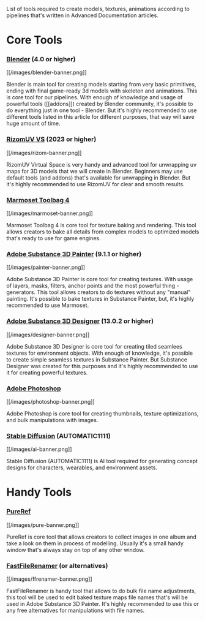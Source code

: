 List of tools required to create models, textures, animations according to pipelines that's written in Advanced Documentation articles. 
# Core Tools
### [Blender](https://www.blender.org/) (4.0 or higher)
[[/images/blender-banner.png]]

Blender is main tool for creating models starting from very basic primitives, ending with final game-ready 3d models with skeleton and animations. This is core tool for our pipelines. With enough of knowledge and usage of powerful tools ([[addons]]) created by Blender community, it's possible to do everything just in one tool - Blender. But it's highly recommended to use different tools listed in this article for different purposes, that way will save huge amount of time. 
### [RizomUV VS](https://www.rizom-lab.com/rizomuv-vs/) (2023 or higher)
[[/images/rizom-banner.png]]

RizomUV Virtual Space is very handy and advanced tool for unwrapping uv maps for 3D models that we will create in Blender. Beginners may use default tools (and addons) that's available for unwrapping in Blender. But it's highly recommended to use RizomUV for clear and smooth results.
### [Marmoset Toolbag 4](https://marmoset.co/)
[[/images/marmoset-banner.png]]

Marmoset Toolbag 4 is core tool for texture baking and rendering. This tool allows creators to bake all details from complex models to optimized models that's ready to use for game engines. 
### [Adobe Substance 3D Painter](https://www.adobe.com/products/substance3d-painter.html) (9.1.1 or higher)
[[/images/painter-banner.png]]

Adobe Substance 3D Painter is core tool for creating textures. With usage of layers, masks, filters, anchor points and the most powerful thing - generators. This tool allows creators to do textures without any "manual" painting. It's possible to bake textures in Substance Painter, but, it's highly recommended to use Marmoset. 
### [Adobe Substance 3D Designer](https://www.adobe.com/products/substance3d-designer.html) (13.0.2 or higher)
[[/images/designer-banner.png]]

Adobe Substance 3D Designer is core tool for creating tiled seamlees textures for environment objects. With enough of knowledge, it's possible to create simple seamless textures in Substance Painter. But Substance Designer was created for this purposes and it's highly recommended to use it for creating powerful textures.
### [Adobe Photoshop](https://www.adobe.com/products/photoshop.html)
[[/images/photoshop-banner.png]]

Adobe Photoshop is core tool for creating thumbnails, texture optimizations, and bulk manipulations with images. 
### [Stable Diffusion](https://github.com/AUTOMATIC1111/stable-diffusion-webui) (AUTOMATIC1111)
[[/images/ai-banner.png]]

Stable Diffusion (AUTOMATIC1111) is AI tool required for generating concept designs for characters, wearables, and environment assets.
# Handy Tools
### [PureRef](https://www.pureref.com/)
[[/images/pure-banner.png]]

PureRef is core tool that allows creators to collect images in one album and take a look on them in process of modelling. Usually it's a small handy window that's always stay on top of any other window.
### [FastFileRenamer](https://download.cnet.com/fast-file-renamer/3000-2248_4-75788951.html) (or alternatives)
[[/images/ffrenamer-banner.png]]

FastFileRenamer is handy tool that allows to do bulk file name adjustments, this tool will be used to edit baked texture maps file names that's will be used in Adobe Substance 3D Painter. It's highly recommended to use this or any free alternatives for manipulations with file names.